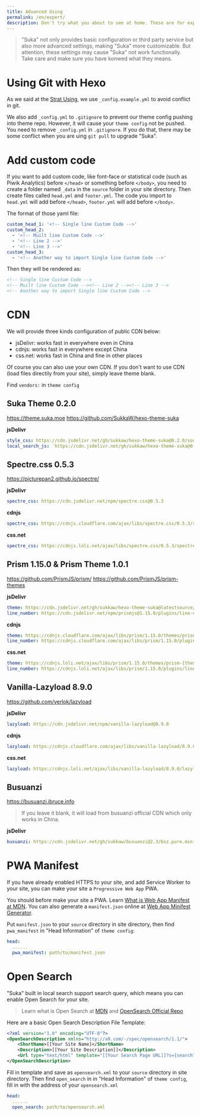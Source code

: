 ```yaml
---
title: Advanced Using
permalink: /en/expert/
description: Don't try what you about to see at home. These are for experts.
---
```


> "Suka" not only provides basic configuration or third party service but also more advanced settings, making "Suka" more customizable. But attention, these settings may cause "Suka" not work functionally. Take care and make sure you have konwed what they means.

# Using Git with Hexo

As we said at the [Strat Using](/docs/en/), we use `_config.example.yml` to avoid conflict in git.

We also add `_config.yml` to `.gitignore` to prevent our theme config pushing into theme repo. However, it will cause your `theme config` not be pushed. You need to remove `_config.yml` in `.gitignore`. If you do that, there may be some conflict when you are uing `git pull` to upgrade "Suka".

# Add custom code

If you want to add custom code, like font-face or statistical code (such as Piwik Analytics) before `</head>` or something before `</body>`, you need to create a folder named `_data` in the `source` folder in your site directory. Then create files called `head.yml` and `footer.yml`. The code you import to `head.yml` will add before `</head>`, `footer.yml` will add before `</body>`.

The format of those yaml file:

```yaml
custom_head_1: '<!-- Single line Custom Code -->'
custom_head_2:
  - '<!-- Muilt line Custom Code -->'
  - '<!-- Line 2 -->'
  - '<!-- Line 3 -->'
custom_head_3:
  - '<!-- Another way to import Single line Custom Code -->'
```

Then they will be rendered as:

```html
<!-- Single line Custom Code -->
<!-- Muilt line Custom Code --><!-- Line 2 --><!-- Line 3 -->
<!-- Another way to import Single line Custom Code -->
```

# CDN

We will provide three kinds configuration of public CDN below:

- jsDelivr: works fast in everywhere even in China
- cdnjs: works fast in everywhere except China
- css.net: works fast in China and fine in other places

Of course you can also use your own CDN.
If you don't want to use CDN (load files directily from your site), simply leave theme blank.

Find `vendors:` in `theme config`

## Suka Theme 0.2.0

https://theme.suka.moe https://github.com/SukkaW/hexo-theme-suka

**jsDelivr**

```yaml
style_css: https://cdn.jsdelivr.net/gh/sukkaw/hexo-theme-suka@0.2.0/source/css/style.min.css
local_search_js: `https://cdn.jsdelivr.net/gh/sukkaw/hexo-theme-suka@0.2.0/source/js/local-search.min.js
```

## Spectre.css 0.5.3

https://picturepan2.github.io/spectre/

**jsDelivr**

```yaml
spectre_css: https://cdn.jsdelivr.net/npm/spectre.css@0.5.3
```

**cdnjs**

```yaml
spectre_css: https://cdnjs.cloudflare.com/ajax/libs/spectre.css/0.5.3/spectre.min.css
```

**css.net**

```yaml
spectre_css: https://cdnjs.loli.net/ajax/libs/spectre.css/0.5.3/spectre.min.css
```

## Prism 1.15.0 & Prism Theme 1.0.1

https://github.com/PrismJS/prism/ https://github.com/PrismJS/prism-themes

**jsDelivr**

```yaml
theme: https://cdn.jsdelivr.net/gh/sukkaw/hexo-theme-suka@latestsource/lib/prism/prism-{theme-name}.css
line_number: https://cdn.jsdelivr.net/npm/prismjs@1.15.0/plugins/line-numbers/prism-line-numbers.min.css
```

**cdnjs**

```yaml
theme: https://cdnjs.cloudflare.com/ajax/libs/prism/1.15.0/themes/prism-{theme-name}.min.css
line_number: https://cdnjs.cloudflare.com/ajax/libs/prism/1.15.0/plugins/line-numbers/prism-line-numbers.min.css
```

**css.net**

```yaml
theme: https://cdnjs.loli.net/ajax/libs/prism/1.15.0/themes/prism-{theme-name}.min.css
line_number: https://cdnjs.loli.net/ajax/libs/prism/1.15.0/plugins/line-numbers/prism-line-numbers.min.css
```

## Vanilla-Lazyload 8.9.0

https://github.com/verlok/lazyload

**jsDelivr**

```yaml
lazyload: https://cdn.jsdelivr.net/npm/vanilla-lazyload@8.9.0
```

**cdnjs**

```yaml
lazyload: https://cdnjs.cloudflare.com/ajax/libs/vanilla-lazyload/8.9.0/lazyload.min.js
```

**css.net**

```yaml
lazyload: https://cdnjs.loli.net/ajax/libs/vanilla-lazyload/8.9.0/lazyload.min.js
```

## Busuanzi

https://busuanzi.ibruce.info

> If you leave it blank, it will load from busuanzi official CDN which only works in China.

**jsDelivr**

```yaml
busuanzi: https://cdn.jsdelivr.net/gh/sukkaw/busuanzi@2.3/bsz.pure.mini.js
```

# PWA Manifest

If you have already enabled HTTPS to your site, and add Service Worker to your site, you can make your site a `Progressive Web App` PWA.

You should before make your site a PWA. Learn [What is Web App Manifest at MDN](https://developer.mozilla.org/en-US/docs/Web/Manifest). You can also generate a `manifest.json` online at [Web App Minifest Generator](https://app-manifest.firebaseapp.com/).

Put `manifest.json` to your `source` directory in site directory, then find `pwa_manifest` in "Head Information" of `theme config`:

```yaml
head:
  ......
  pwa_manifest: path/to/manifest.json
```

# Open Search

"Suka" built in local search support search query, which means you can enable Open Search for your site.

> Learn what is Open Search at [MDN](https://developer.mozilla.org/en-US/docs/Web/OpenSearch) and [OpenSearch Official Repo](https://github.com/dewitt/opensearch)

Here are a basic Open Search Description File Template:

```xml
<?xml version="1.0" encoding="UTF-8"?>
<OpenSearchDescription xmlns="http://a9.com/-/spec/opensearch/1.1/">
    <ShortName>[[Your Site Name]</ShortName>
    <Description>[[Your Site Description]]</Description>
    <Url type="text/html" template="[[Your Search Page URL]]?s={searchTerms}" />
</OpenSearchDescription>
```

Fill in template and save as `opensearch.xml` to your `source` directory in site directory. Then find `open_search` in in "Head Information" of `theme config`, fill in with the address of your `opensearch.xml`

```yaml
head:
  ......
  open_search: path/to/opensearch.xml
```
